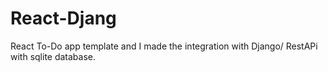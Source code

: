 # React-Djang

React To-Do app template and I made the integration with Django/ RestAPi with sqlite database.
